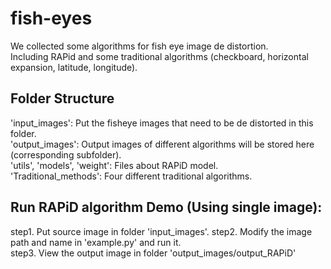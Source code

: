# fish-eyes

We collected some algorithms for fish eye image de distortion.  
Including RAPid and some traditional algorithms (checkboard, horizontal expansion, latitude, longitude).

## Folder Structure

'input_images': Put the fisheye images that need to be de distorted in this folder.  
'output_images': Output images of different algorithms will be stored here (corresponding subfolder).  
'utils', 'models', 'weight': Files about RAPiD model.  
'Traditional_methods': Four different traditional algorithms.  


## Run RAPiD algorithm Demo (Using single image):
step1. Put source image in folder 'input_images'.
step2. Modify the image path and name in 'example.py' and run it.  
step3. View the output image in folder 'output_images/output_RAPiD'

